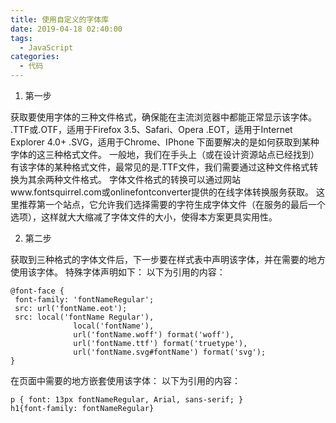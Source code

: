 ```yaml
---
title: 使用自定义的字体库
date: 2019-04-18 02:40:00
tags:
  - JavaScript
categories:
  - 代码
---
```

1. 第一步

获取要使用字体的三种文件格式，确保能在主流浏览器中都能正常显示该字体。
.TTF或.OTF，适用于Firefox 3.5、Safari、Opera
.EOT，适用于Internet Explorer 4.0+
.SVG，适用于Chrome、IPhone
下面要解决的是如何获取到某种字体的这三种格式文件。
一般地，我们在手头上（或在设计资源站点已经找到）有该字体的某种格式文件，最常见的是.TTF文件，我们需要通过这种文件格式转换为其余两种文件格式。
字体文件格式的转换可以通过网站www.fontsquirrel.com或onlinefontconverter提供的在线字体转换服务获取。
这里推荐第一个站点，它允许我们选择需要的字符生成字体文件（在服务的最后一个选项），这样就大大缩减了字体文件的大小，使得本方案更具实用性。

2. 第二步

获取到三种格式的字体文件后，下一步要在样式表中声明该字体，并在需要的地方使用该字体。
特殊字体声明如下：
以下为引用的内容：
```
@font-face {
 font-family: 'fontNameRegular';
 src: url('fontName.eot');
 src: local('fontName Regular'),
              local('fontName'),
              url('fontName.woff') format('woff'),
              url('fontName.ttf') format('truetype'),
              url('fontName.svg#fontName') format('svg');
} 
```
在页面中需要的地方嵌套使用该字体：
以下为引用的内容：
```
p { font: 13px fontNameRegular, Arial, sans-serif; }
h1{font-family: fontNameRegular}
```
